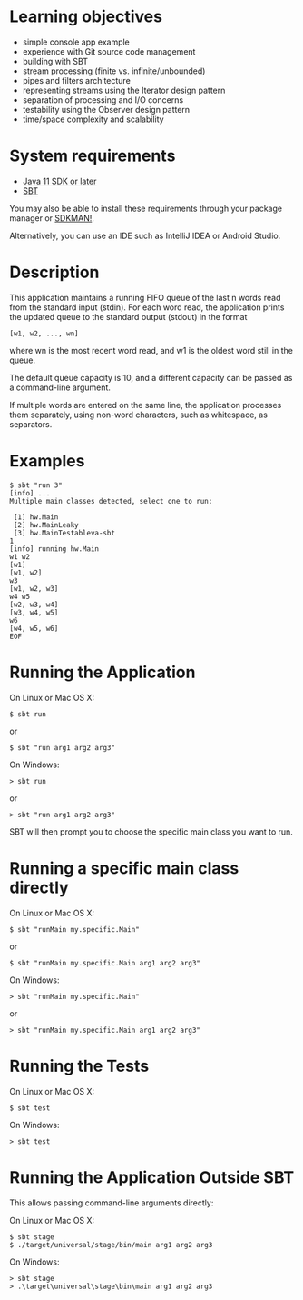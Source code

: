 # Learning objectives

* simple console app example
* experience with Git source code management
* building with SBT
* stream processing (finite vs. infinite/unbounded)
* pipes and filters architecture
* representing streams using the Iterator design pattern
* separation of processing and I/O concerns
* testability using the Observer design pattern
* time/space complexity and scalability

# System requirements

* [Java 11 SDK or later](https://www.oracle.com/java/technologies/javase-jdk11-downloads.html)
* [SBT](https://www.scala-sbt.org/1.x/docs/Setup.html)

You may also be able to install these requirements through your package manager or [SDKMAN!](https://sdkman.io/).

Alternatively, you can use an IDE such as IntelliJ IDEA or Android Studio.

# Description

This application maintains a running FIFO queue of the last n words read from the standard input (stdin).
For each word read, the application prints the updated queue to the standard output (stdout) in the format

    [w1, w2, ..., wn]

where wn is the most recent word read, and w1 is the oldest word still in the queue.

The default queue capacity is 10, and a different capacity can be passed as a command-line argument.

If multiple words are entered on the same line, the application processes them separately, using non-word characters, such as whitespace, as separators.

# Examples

```
$ sbt "run 3"
[info] ...
Multiple main classes detected, select one to run:

 [1] hw.Main
 [2] hw.MainLeaky
 [3] hw.MainTestableva-sbt
1
[info] running hw.Main
w1 w2
[w1]
[w1, w2]
w3
[w1, w2, w3]
w4 w5
[w2, w3, w4]
[w3, w4, w5]
w6
[w4, w5, w6]
EOF
```

# Running the Application

On Linux or Mac OS X:

    $ sbt run

or

    $ sbt "run arg1 arg2 arg3"

On Windows:

    > sbt run

or

    > sbt "run arg1 arg2 arg3"

SBT will then prompt you to choose the specific main class you want to run.


# Running a specific main class directly

On Linux or Mac OS X:

    $ sbt "runMain my.specific.Main"

or

    $ sbt "runMain my.specific.Main arg1 arg2 arg3"

On Windows:

    > sbt "runMain my.specific.Main"

or

    > sbt "runMain my.specific.Main arg1 arg2 arg3"

# Running the Tests

On Linux or Mac OS X:

    $ sbt test

On Windows:

    > sbt test

# Running the Application Outside SBT

This allows passing command-line arguments directly:

On Linux or Mac OS X:

    $ sbt stage
    $ ./target/universal/stage/bin/main arg1 arg2 arg3

On Windows:

    > sbt stage
    > .\target\universal\stage\bin\main arg1 arg2 arg3
